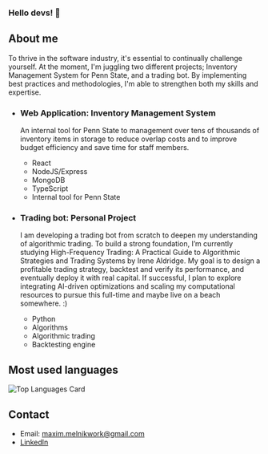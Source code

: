 ### Hello devs! 👋

## About me
To thrive in the software industry, it's essential to continually challenge yourself. At the moment, I'm juggling two different projects; Inventory Management System for Penn State, and a trading bot. By implementing best practices and methodologies, I'm able to strengthen both my skills and expertise.

* ### Web Application: Inventory Management System <br />
  An internal tool for Penn State to management over tens of thousands of inventory items in storage to reduce overlap costs and to improve budget efficiency and save time for staff members.
  * React
  * NodeJS/Express
  * MongoDB
  * TypeScript
  * Internal tool for Penn State
 
* ### Trading bot: Personal Project <br />
  I am developing a trading bot from scratch to deepen my understanding of algorithmic trading. To build a strong foundation, I’m currently studying High-Frequency Trading: A Practical Guide to Algorithmic Strategies and Trading Systems by Irene Aldridge. My goal is to design a profitable trading strategy, backtest and verify its performance, and eventually deploy it with real capital. If successful, I plan to explore integrating AI-driven optimizations and scaling my computational resources to pursue this full-time and maybe live on a beach somewhere. :)
  * Python
  * Algorithms
  * Algorithmic trading
  * Backtesting engine

## Most used languages
![Top Languages Card](https://github-readme-stats.vercel.app/api/top-langs/?username=Maxdev18&count_private=true)

## Contact
- Email: maxim.melnikwork@gmail.com
- [LinkedIn](https://www.linkedin.com/in/maxim-melnik-770a34219/)
